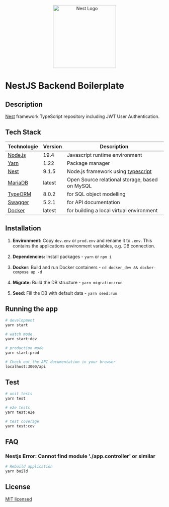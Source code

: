 <p align="center">
  <a href="http://nestjs.com/" target="blank"><img src="https://nestjs.com/img/logo-small.svg" width="200" alt="Nest Logo" /></a>
</p>

# NestJS Backend Boilerplate

## Description
[Nest](https://github.com/nestjs/nest) framework TypeScript repository including JWT User Authentication.


## Tech Stack

| Technologie                                                        | Version | Description                                                           |
|--------------------------------------------------------------------|--------|-----------------------------------------------------------------------|
| [Node.js](https://nodejs.org/en/)                                  | 19.4   | Javascript runtime environment                                        |
| [Yarn](https://yarnpkg.com/)                                       | 1.22   | Package manager                                                       |
| [Nest](https://nestjs.com/)                                        | 9.1.5  | Node.js framework using [typescript](https://www.typescriptlang.org/) |
| [MariaDB](https://mariadb.org/)                                    | latest | Open Source relational storage, based on MySQL                        |
| [TypeORM](https://docs.nestjs.com/recipes/sql-typeorm#sql-typeorm) | 8.0.2  | for SQL object modelling                                              |
| [Swagger](https://docs.nestjs.com/openapi/introduction)            | 5.2.1  | for API documentation                                                 |
| [Docker](https://www.docker.com/)  | latest | for building a local virtual environment                              |


## Installation
1. **Environment:** Copy ```dev.env``` or ```prod.env``` and rename it to ```.env```. This contains the applications environment variables, e.g. DB connection.
   <br><br>
2. **Dependencies:** Install packages - ```yarn``` or ```npm i``` 
   <br><br>
3. **Docker:** Build and run Docker containers - ```cd docker_dev && docker-compose up -d```
   <br><br>
4. **Migrate:** Build the DB structure - ```yarn migration:run```
   <br><br>
5. **Seed:** Fill the DB with default data - ```yarn seed:run```


## Running the app

```bash
# development
yarn start

# watch mode
yarn start:dev

# production mode
yarn start:prod

# Check out the API documentation in your browser
localhost:3000/api
```


## Test

```bash
# unit tests
yarn test

# e2e tests
yarn test:e2e

# test coverage
yarn test:cov
```

## FAQ
### Nestjs Error: Cannot find module './app.controller' or similar
```bash
# Rebuild application
yarn build
```

## License
[MIT licensed](LICENSE)